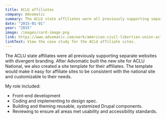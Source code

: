 ```yaml
---
title: ACLU affiliates
company: Advomatic
summary: The ACLU state affiliates were all previously supporting separate websites with divergent branding. 
date: "2015-01-01"
year: "2015"
image: /images/card-image.png
link: https://www.advomatic.com/work/american-civil-liberties-union-aclu-affiliates
linkText: View the case study for the ACLU affiliate sites.
---
```

The ACLU state affiliates were all previously supporting separate websites with divergent branding. After Advomatic built the new site for ACLU National, we also created a site template for their affiliates. The template would make it easy for affiliate sites to be consistent with the national site and customizable to their needs.

<p class="toggle-role">My role included:</p>

- Front-end development
- Coding and implementing to design spec.
- Building and theming reusable, systemized Drupal components.
- Reviewing to ensure all areas met usability and accessibility standards.
